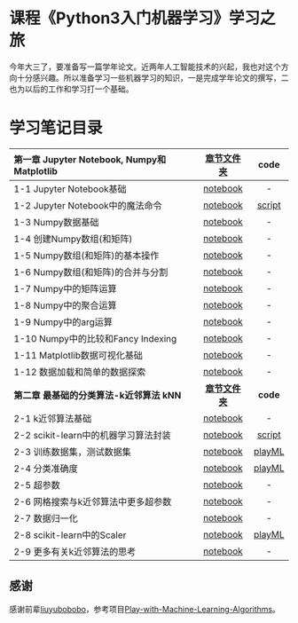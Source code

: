 # 课程《Python3入门机器学习》学习之旅

今年大三了，要准备写一篇学年论文。近两年人工智能技术的兴起，我也对这个方向十分感兴趣。所以准备学习一些机器学习的知识，一是完成学年论文的撰写，二也为以后的工作和学习打一个基础。

# 学习笔记目录
|第一章 Jupyter Notebook, Numpy和Matplotlib|[章节文件夹](01-Jupyter-Notebook-Numpy-and-Matplotlib/)|code|
|:--------|:---------:|:---------:|
|1-1 Jupyter Notebook基础|[notebook](01-Jupyter-Notebook-Numpy-and-Matplotlib/01-Jupyter-Notebook-Basics/01-Jupyter-Notebook-Basics.ipynb)| - |
|1-2 Jupyter Notebook中的魔法命令|[notebook](01-Jupyter-Notebook-Numpy-and-Matplotlib/02-Magic-Commands/02-Magic-Commands.ipynb)|	[script](01-Jupyter-Notebook-Numpy-and-Matplotlib/02-Magic-Commands/)
|1-3 Numpy数据基础|[notebook](01-Jupyter-Notebook-Numpy-and-Matplotlib/03-Numpy-Array-Basics/03-Numpy-Array-Basics.ipynb)|-|
|1-4 创建Numpy数组(和矩阵)|[notebook](01-Jupyter-Notebook-Numpy-and-Matplotlib/04-Create-Numpy-Array/04-Create-Numpy-Array.ipynb)|-|
|1-5 Numpy数组(和矩阵)的基本操作|[notebook](01-Jupyter-Notebook-Numpy-and-Matplotlib/05-Numpy-Array-Basic-Operations/05-Numpy-Array-Basic-Operations.ipynb)|-|
|1-6 Numpy数组(和矩阵)的合并与分割|[notebook](01-Jupyter-Notebook-Numpy-and-Matplotlib/06-Concatenate-and-Split/06-Concatenate-and-Split.ipynb)|-|
|1-7 Numpy中的矩阵运算|[notebook](01-Jupyter-Notebook-Numpy-and-Matplotlib/07-Computation-on-Numpy-Array/07-Computation-on-Numpy-Array.ipynb)|-|
|1-8 Numpy中的聚合运算|[notebook](01-Jupyter-Notebook-Numpy-and-Matplotlib/08-Aggregation-Operator-in-Numpy/08-Aggregation-Operator-in-Numpy.ipynb)|-|
|1-9 Numpy中的arg运算|[notebook](01-Jupyter-Notebook-Numpy-and-Matplotlib/09-Arg-Operation-in-Numpy/09-Arg-Operation-in-Numpy.ipynb)|-|
|1-10 Numpy中的比较和Fancy Indexing|[notebook](01-Jupyter-Notebook-Numpy-and-Matplotlib/10-Comparison-and-Fancy-Indexing/10-Comparison-and-Fancy-Indexing.ipynb)|-|
|1-11 Matplotlib数据可视化基础|[notebook](01-Jupyter-Notebook-Numpy-and-Matplotlib/11-Matplotlib-Basics/11-Matplotlib-Basics.ipynb)|-|
|1-12 数据加载和简单的数据探索|[notebook](01-Jupyter-Notebook-Numpy-and-Matplotlib/12-Loading-Data-and-Simple-Data-Exploring/12-Loading-Data-and-Simple-Data-Exploring.ipynb)|-|
|**第二章 最基础的分类算法-k近邻算法 kNN**|[**章节文件夹**](02-kNN/)|**code**|
|2-1 k近邻算法基础|[notebook](02-kNN/01-kNN-Basics/01-kNN-Basics.ipynb)|-|
|2-2 scikit-learn中的机器学习算法封装|[notebook](02-kNN/02-kNN-in-scikit-learn/02-kNN-in-scikit-learn.ipynb)|[script](02-kNN/02-kNN-in-scikit-learn/)|
|2-3 训练数据集，测试数据集|[notebook](02-kNN/03-Test-Our-Algorithm/03-Test-Our-Algorithm.ipynb)|[playML](02-kNN/03-Test-Our-Algorithm/playML/)|
|2-4 分类准确度|[notebook](02-kNN/04-Accuracy-Score/04-Accuracy-Score.ipynb)|[playML](02-kNN/04-Accuracy-Score/playML/)|
|2-5 超参数|[notebook](02-kNN/05-Hyper-Parameters/05-Hyper-Parameters.ipynb)|-|
|2-6 网格搜索与k近邻算法中更多超参数|	[notebook](02-kNN/06-More-Hyper-Parameters-in-kNN-and-Grid-Search/06-More-Hyper-Parameters-in-kNN-and-Grid-Search.ipynb)|-|
|2-7 数据归一化|[notebook](02-kNN/07-Feature-Scaling/07-Feature-Scaling.ipynb)|-|
|2-8 scikit-learn中的Scaler|[notebook](02-kNN/08-Scaler-in-Scikit-Learn/08-Scaler-in-Scikit-Learn.ipynb)|[playML](02-kNN/08-Scaler-in-Scikit-Learn/playML/)
|2-9 更多有关k近邻算法的思考|	[notebook](02-kNN/09-更多有关k近邻算法的思考/09-更多有关k近邻算法.ipynb)|-|

## 感谢
感谢前辈[liuyubobobo](https://github.com/liuyubobobo)，参考项目[Play-with-Machine-Learning-Algorithms](https://github.com/liuyubobobo/Play-with-Machine-Learning-Algorithms)。